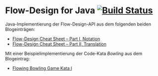 Flow-Design for Java [![Build Status](https://travis-ci.org/falkoschumann/flowdesign.svg?branch=develop)](https://travis-ci.org/falkoschumann/flowdesign)
====================

Java-Implementierung der Flow-Design-API aus dem folgenden beiden Blogeinträgen:

  - [Flow-Design Cheat Sheet – Part I, Notation][1]
  - [Flow-Design Cheat Sheet – Part II, Translation][2]

Mit einer Beispielimplementierung der Code-Kata *Bowling* aus dem Blogeintrag:

  - [Flowing Bowling Game Kata I][3]


[1]: http://geekswithblogs.net/theArchitectsNapkin/archive/2011/03/19/flow-design-cheat-sheet-ndash-part-i-notation.aspx
[2]: http://geekswithblogs.net/theArchitectsNapkin/archive/2011/03/20/flow-design-cheat-sheet-ndash-part-ii-translation.aspx
[3]: http://geekswithblogs.net/theArchitectsNapkin/archive/2011/07/05/flowing-bowling-game-kata-i.aspx
